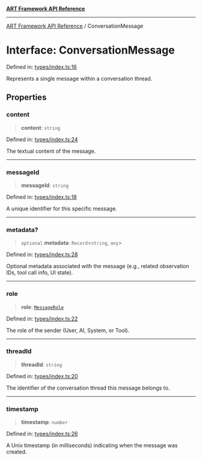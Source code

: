 [**ART Framework API Reference**](../README.md)

***

[ART Framework API Reference](../README.md) / ConversationMessage

# Interface: ConversationMessage

Defined in: [types/index.ts:16](https://github.com/hashangit/ART/blob/f4539b852e546bb06f1cc8c56173d3ccfb0ad7fa/src/types/index.ts#L16)

Represents a single message within a conversation thread.

## Properties

### content

> **content**: `string`

Defined in: [types/index.ts:24](https://github.com/hashangit/ART/blob/f4539b852e546bb06f1cc8c56173d3ccfb0ad7fa/src/types/index.ts#L24)

The textual content of the message.

***

### messageId

> **messageId**: `string`

Defined in: [types/index.ts:18](https://github.com/hashangit/ART/blob/f4539b852e546bb06f1cc8c56173d3ccfb0ad7fa/src/types/index.ts#L18)

A unique identifier for this specific message.

***

### metadata?

> `optional` **metadata**: `Record`\<`string`, `any`\>

Defined in: [types/index.ts:28](https://github.com/hashangit/ART/blob/f4539b852e546bb06f1cc8c56173d3ccfb0ad7fa/src/types/index.ts#L28)

Optional metadata associated with the message (e.g., related observation IDs, tool call info, UI state).

***

### role

> **role**: [`MessageRole`](../enumerations/MessageRole.md)

Defined in: [types/index.ts:22](https://github.com/hashangit/ART/blob/f4539b852e546bb06f1cc8c56173d3ccfb0ad7fa/src/types/index.ts#L22)

The role of the sender (User, AI, System, or Tool).

***

### threadId

> **threadId**: `string`

Defined in: [types/index.ts:20](https://github.com/hashangit/ART/blob/f4539b852e546bb06f1cc8c56173d3ccfb0ad7fa/src/types/index.ts#L20)

The identifier of the conversation thread this message belongs to.

***

### timestamp

> **timestamp**: `number`

Defined in: [types/index.ts:26](https://github.com/hashangit/ART/blob/f4539b852e546bb06f1cc8c56173d3ccfb0ad7fa/src/types/index.ts#L26)

A Unix timestamp (in milliseconds) indicating when the message was created.
